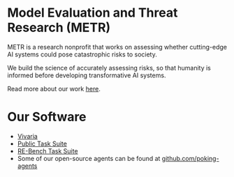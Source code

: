 # Model Evaluation and Threat Research (METR)

METR is a research nonprofit that works on assessing whether cutting-edge AI systems could pose catastrophic risks to society.

We build the science of accurately assessing risks, so that humanity is informed before developing transformative AI systems.

Read more about our work [here](https://metr.org/).

# Our Software
- [Vivaria](https://github.com/METR/vivaria)
- [Public Task Suite](https://github.com/METR/public-tasks)
- [RE-Bench Task Suite](https://github.com/METR/ai-rd-tasks)
- Some of our open-source agents can be found at [github.com/poking-agents](https://github.com/poking-agents)


